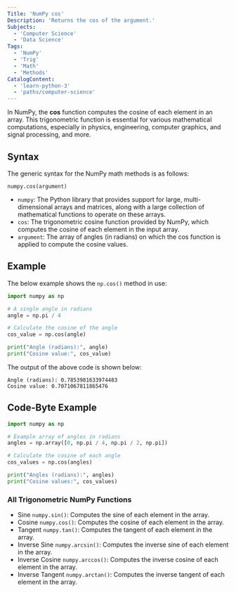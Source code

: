 ```yaml
---
Title: 'NumPy cos'
Description: 'Returns the cos of the argument.'
Subjects:
  - 'Computer Science'
  - 'Data Science'
Tags:
  - 'NumPy'
  - 'Trig'
  - 'Math'
  - 'Methods'
CatalogContent:
  - 'learn-python-3'
  - 'paths/computer-science'
---
```


In NumPy, the **cos** function computes the cosine of each element in an array. This trigonometric function is essential for various mathematical computations, especially in physics, engineering, computer graphics, and signal processing, and more.

## Syntax

The generic syntax for the NumPy math methods is as follows:
```pseudo
numpy.cos(argument)
```

- `numpy`: The Python library that provides support for large, multi-dimensional arrays and matrices, along with a large collection of mathematical functions to operate on these arrays.
- `cos`: The trigonometric cosine function provided by NumPy, which computes the cosine of each element in the input array.
- `argument`: The array of angles (in radians) on which the cos function is applied to compute the cosine values.


## Example

The below example shows the `np.cos()` method in use:

```py
import numpy as np

# A single angle in radians
angle = np.pi / 4

# Calculate the cosine of the angle
cos_value = np.cos(angle)

print("Angle (radians):", angle)
print("Cosine value:", cos_value)
```
The output of the above code is shown below:

```shell
Angle (radians): 0.7853981633974483
Cosine value: 0.7071067811865476
```

## Code-Byte Example

```py
import numpy as np

# Example array of angles in radians
angles = np.array([0, np.pi / 4, np.pi / 2, np.pi])

# Calculate the cosine of each angle
cos_values = np.cos(angles)

print("Angles (radians):", angles)
print("Cosine values:", cos_values)
```
### All Trigonometric NumPy Functions

- Sine `numpy.sin()`: Computes the sine of each element in the array.
- Cosine `numpy.cos()`: Computes the cosine of each element in the array.
- Tangent `numpy.tan()`: Computes the tangent of each element in the array.
- Inverse Sine `numpy.arcsin()`: Computes the inverse sine of each element in the array.
- Inverse Cosine `numpy.arccos()`: Computes the inverse cosine of each element in the array.
- Inverse Tangent `numpy.arctan()`: Computes the inverse tangent of each element in the array.
